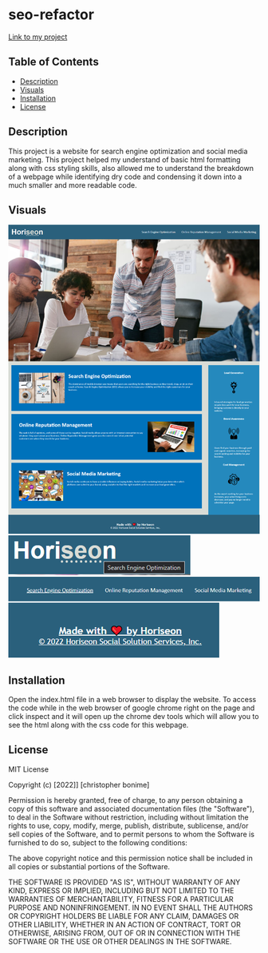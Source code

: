 # seo-refactor

[Link to my project](https://cujion.github.io/seo-refactor/)

## Table of Contents
- [Description](#description)
- [Visuals](#visuals)
- [Installation](#installation)
- [License](#license)


## Description
This project is a website for search engine optimization and social media marketing. This project helped my understand of basic html formatting along with css styling skills, also allowed me to understand the breakdown of a webpage while identifying dry code and condensing it down into a much smaller and more readable code.

## Visuals
![Whole webpage visual](./assets/images/full-page-view.png)
![Abbreviation on hover along with refresh page on click](./assets/images/abbv-tag-refresh-onclick.png)
![Search navigation tabs on click](./assets/images/search-nav-tabs.png)
![Scroll to top of page on click](./assets/images/scroll-top-onclick.png)

## Installation
Open the index.html file in a web browser to display the website. To access the code while in the web browser of google chrome right on the page and click inspect and it will open up the chrome dev tools which will allow you to see the html along with the css code for this webpage. 

## License
MIT License

Copyright (c) [2022]] [christopher bonime]

Permission is hereby granted, free of charge, to any person obtaining a copy
of this software and associated documentation files (the "Software"), to deal
in the Software without restriction, including without limitation the rights
to use, copy, modify, merge, publish, distribute, sublicense, and/or sell
copies of the Software, and to permit persons to whom the Software is
furnished to do so, subject to the following conditions:

The above copyright notice and this permission notice shall be included in all
copies or substantial portions of the Software.

THE SOFTWARE IS PROVIDED "AS IS", WITHOUT WARRANTY OF ANY KIND, EXPRESS OR
IMPLIED, INCLUDING BUT NOT LIMITED TO THE WARRANTIES OF MERCHANTABILITY,
FITNESS FOR A PARTICULAR PURPOSE AND NONINFRINGEMENT. IN NO EVENT SHALL THE
AUTHORS OR COPYRIGHT HOLDERS BE LIABLE FOR ANY CLAIM, DAMAGES OR OTHER
LIABILITY, WHETHER IN AN ACTION OF CONTRACT, TORT OR OTHERWISE, ARISING FROM,
OUT OF OR IN CONNECTION WITH THE SOFTWARE OR THE USE OR OTHER DEALINGS IN THE
SOFTWARE.
